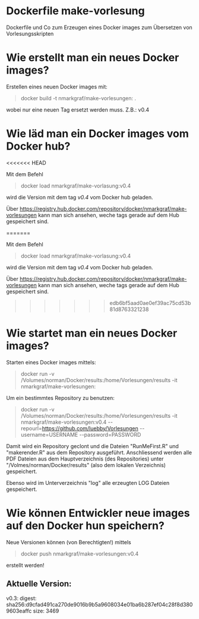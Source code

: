 # Dockerfile make-vorlesung

Dockerfile und Co zum Erzeugen eines Docker images zum Übersetzen von Vorlesungsskripten


# Wie erstellt man ein neues Docker images?

Erstellen eines neuen Docker images mit:

> docker build -t nmarkgraf/make-vorlesungen:<tag> .

wobei <tag> nur eine neuen Tag ersetzt werden muss. Z.B.: v0.4


# Wie läd man ein Docker images vom Docker hub?
<<<<<<< HEAD

Mit dem Befehl

> docker load nmarkgraf/make-vorlasung:v0.4

wird die Version mit dem tag *v0.4* vom Docker hub geladen.

Über https://registry.hub.docker.com/repository/docker/nmarkgraf/make-vorlesungen kann man sich ansehen,
weche tags gerade auf dem Hub gespeichert sind.

=======

Mit dem Befehl

> docker load nmarkgraf/make-vorlasung:v0.4

wird die Version mit dem tag *v0.4* vom Docker hub geladen.

Über https://registry.hub.docker.com/repository/docker/nmarkgraf/make-vorlesungen kann man sich ansehen,
weche tags gerade auf dem Hub gespeichert sind.

>>>>>>> edb6bf5aad0ae0ef39ac75cd53b81d8763321238
# Wie startet man ein neues Docker images?

Starten eines Docker images mittels:

> docker run -v /Volumes/norman/Docker/results:/home/Vorlesungen/results -it nmarkgraf/make-vorlesungen:<tag>

Um ein bestimmtes Repository zu benutzen:

> docker run -v /Volumes/norman/Docker/results:/home/Vorlesungen/results -it nmarkgraf/make-vorlesungen:v0.4 --repourl=https://github.com/luebby/Vorlesungen --username=USERNAME --password=PASSWORD

Damit wird ein Repository geclont und die Dateien "RunMeFirst.R" und "makerender.R" aus dem Repository ausgeführt.
Anschliessend werden alle PDF Dateien aus dem Hauptverzeichnis (des Repositories) unter "/Volmes/norman/Docker/results" (also dem lokalen Verzeichnis) gespeichert.

Ebenso wird im Unterverzeichnis "log" alle erzeugten LOG Dateien gespeichert.

# Wie können Entwickler neue images auf den Docker hun speichern?

Neue Versionen können (von Berechtigten!) mittels

> docker push nmarkgraf/make-vorlesungen:v0.4 

erstellt werden!

## Aktuelle Version:

v0.3: digest: sha256:d9cfad491ca270de9016b9b5a9608034e01ba6b287ef04c28f8d3809603eaffc size: 3469

